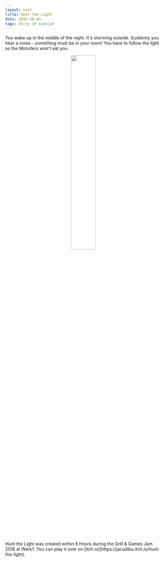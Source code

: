 ```yaml
---
layout: post
title: Hunt the Light
date: 2016-10-03
tags: Unity C# Gamejam
---
```

You wake up in the middle of the night. It's storming outside. Suddenly you hear a noise - something must be in your room! You have to follow the light so the Monsters won't eat you.
<center><img src = "{{site.url}}/assets/images/screenshots/HuntTheLight.PNG" style = "width:40%;height:40%"></center>
Hunt the Light was created within 8 Hours during the Grill & Games Jam 2016 at Werk1. You can play it over on [itch.io](https://jacudibu.itch.io/hunt-the-light).
